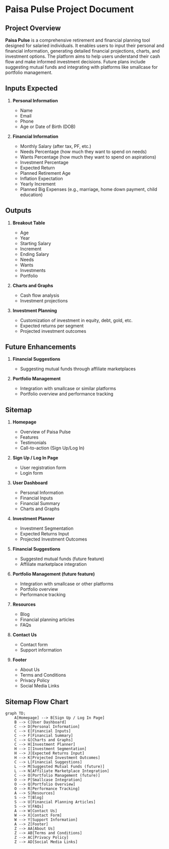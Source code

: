 # Paisa Pulse Project Document

## Project Overview

**Paisa Pulse** is a comprehensive retirement and financial planning tool designed for salaried individuals. It enables users to input their personal and financial information, generating detailed financial projections, charts, and investment options. The platform aims to help users understand their cash flow and make informed investment decisions. Future plans include suggesting mutual funds and integrating with platforms like smallcase for portfolio management.

## Inputs Expected

1. **Personal Information**

   - Name
   - Email
   - Phone
   - Age or Date of Birth (DOB)

2. **Financial Information**
   - Monthly Salary (after tax, PF, etc.)
   - Needs Percentage (how much they want to spend on needs)
   - Wants Percentage (how much they want to spend on aspirations)
   - Investment Percentage
   - Expected Return
   - Planned Retirement Age
   - Inflation Expectation
   - Yearly Increment
   - Planned Big Expenses (e.g., marriage, home down payment, child education)

## Outputs

1. **Breakout Table**

   - Age
   - Year
   - Starting Salary
   - Increment
   - Ending Salary
   - Needs
   - Wants
   - Investments
   - Portfolio

2. **Charts and Graphs**

   - Cash flow analysis
   - Investment projections

3. **Investment Planning**
   - Customization of investment in equity, debt, gold, etc.
   - Expected returns per segment
   - Projected investment outcomes

## Future Enhancements

1. **Financial Suggestions**

   - Suggesting mutual funds through affiliate marketplaces

2. **Portfolio Management**
   - Integration with smallcase or similar platforms
   - Portfolio overview and performance tracking

## Sitemap

1. **Homepage**

   - Overview of Paisa Pulse
   - Features
   - Testimonials
   - Call-to-action (Sign Up/Log In)

2. **Sign Up / Log In Page**

   - User registration form
   - Login form

3. **User Dashboard**

   - Personal Information
   - Financial Inputs
   - Financial Summary
   - Charts and Graphs

4. **Investment Planner**

   - Investment Segmentation
   - Expected Returns Input
   - Projected Investment Outcomes

5. **Financial Suggestions**

   - Suggested mutual funds (future feature)
   - Affiliate marketplace integration

6. **Portfolio Management (future feature)**

   - Integration with smallcase or other platforms
   - Portfolio overview
   - Performance tracking

7. **Resources**

   - Blog
   - Financial planning articles
   - FAQs

8. **Contact Us**

   - Contact form
   - Support information

9. **Footer**
   - About Us
   - Terms and Conditions
   - Privacy Policy
   - Social Media Links

## Sitemap Flow Chart

```mermaid
graph TD;
    A[Homepage] --> B[Sign Up / Log In Page]
    B --> C[User Dashboard]
    C --> D[Personal Information]
    C --> E[Financial Inputs]
    C --> F[Financial Summary]
    C --> G[Charts and Graphs]
    C --> H[Investment Planner]
    H --> I[Investment Segmentation]
    H --> J[Expected Returns Input]
    H --> K[Projected Investment Outcomes]
    C --> L[Financial Suggestions]
    L --> M[Suggested Mutual Funds (future)]
    L --> N[Affiliate Marketplace Integration]
    C --> O[Portfolio Management (future)]
    O --> P[Smallcase Integration]
    O --> Q[Portfolio Overview]
    O --> R[Performance Tracking]
    A --> S[Resources]
    S --> T[Blog]
    S --> U[Financial Planning Articles]
    S --> V[FAQs]
    A --> W[Contact Us]
    W --> X[Contact Form]
    W --> Y[Support Information]
    A --> Z[Footer]
    Z --> AA[About Us]
    Z --> AB[Terms and Conditions]
    Z --> AC[Privacy Policy]
    Z --> AD[Social Media Links]
```
